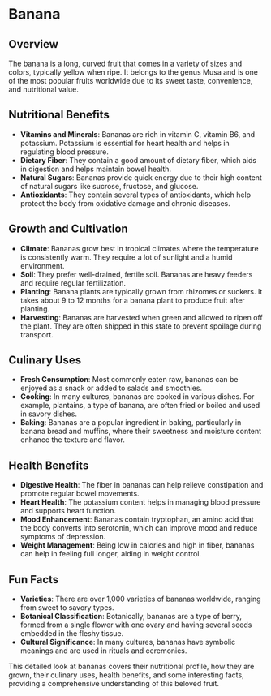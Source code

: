 # Banana

## Overview
The banana is a long, curved fruit that comes in a variety of sizes and colors, typically yellow when ripe. It belongs to the genus Musa and is one of the most popular fruits worldwide due to its sweet taste, convenience, and nutritional value.

## Nutritional Benefits

- **Vitamins and Minerals**: Bananas are rich in vitamin C, vitamin B6, and potassium. Potassium is essential for heart health and helps in regulating blood pressure.
- **Dietary Fiber**: They contain a good amount of dietary fiber, which aids in digestion and helps maintain bowel health.
- **Natural Sugars**: Bananas provide quick energy due to their high content of natural sugars like sucrose, fructose, and glucose.
- **Antioxidants**: They contain several types of antioxidants, which help protect the body from oxidative damage and chronic diseases.

## Growth and Cultivation

- **Climate**: Bananas grow best in tropical climates where the temperature is consistently warm. They require a lot of sunlight and a humid environment.
- **Soil**: They prefer well-drained, fertile soil. Bananas are heavy feeders and require regular fertilization.
- **Planting**: Banana plants are typically grown from rhizomes or suckers. It takes about 9 to 12 months for a banana plant to produce fruit after planting.
- **Harvesting**: Bananas are harvested when green and allowed to ripen off the plant. They are often shipped in this state to prevent spoilage during transport.

## Culinary Uses

- **Fresh Consumption**: Most commonly eaten raw, bananas can be enjoyed as a snack or added to salads and smoothies.
- **Cooking**: In many cultures, bananas are cooked in various dishes. For example, plantains, a type of banana, are often fried or boiled and used in savory dishes.
- **Baking**: Bananas are a popular ingredient in baking, particularly in banana bread and muffins, where their sweetness and moisture content enhance the texture and flavor.

## Health Benefits

- **Digestive Health**: The fiber in bananas can help relieve constipation and promote regular bowel movements.
- **Heart Health**: The potassium content helps in managing blood pressure and supports heart function.
- **Mood Enhancement**: Bananas contain tryptophan, an amino acid that the body converts into serotonin, which can improve mood and reduce symptoms of depression.
- **Weight Management**: Being low in calories and high in fiber, bananas can help in feeling full longer, aiding in weight control.

## Fun Facts

- **Varieties**: There are over 1,000 varieties of bananas worldwide, ranging from sweet to savory types.
- **Botanical Classification**: Botanically, bananas are a type of berry, formed from a single flower with one ovary and having several seeds embedded in the fleshy tissue.
- **Cultural Significance**: In many cultures, bananas have symbolic meanings and are used in rituals and ceremonies.

This detailed look at bananas covers their nutritional profile, how they are grown, their culinary uses, health benefits, and some interesting facts, providing a comprehensive understanding of this beloved fruit.


